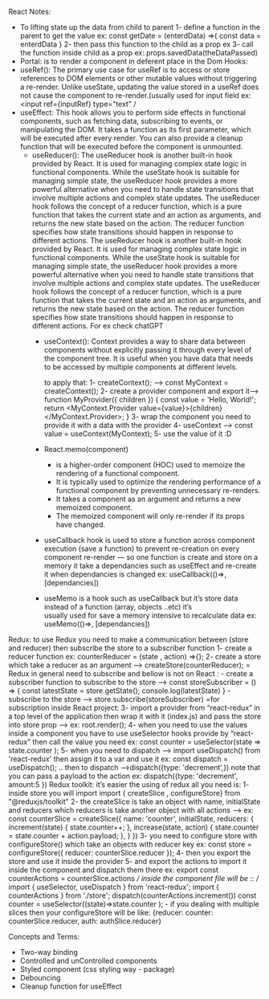 React Notes: 
- To lifting state up the data from child to parent
	1- define a function in the parent to get the value 
		ex: const getDate = (enterdData) =>{
							const data = enterdData
										}
	2- then pass this function to the child as a prop ex <childComp savedData = {getDate} />
	3- call the function inside child as a prop ex: props.savedData(theDataPassed)
- Portal: is to render a component in deferent place in the Dom
Hooks:
- useRef():
	The primary use case for useRef is to access or store references to DOM elements or other mutable 
	values without triggering a re-render. Unlike useState, updating the value stored in a useRef does not 	cause the component to re-render.(usually used for input field ex: <input ref={inputRef} type="text" /
- useEffect:
	 This hook allows you to perform side effects in functional components, such as fetching data,
	subscribing to events, or manipulating the DOM. It takes a function as its first parameter, which will be 	executed after every render. You can also provide a cleanup function that will be executed before the 	component is unmounted.
  - useReducer(): 
	The useReducer hook is another built-in hook provided by React. It is used for managing complex state 	logic in functional components. While the useState hook is suitable for managing simple state, 
	the useReducer hook provides a more powerful alternative when you need to handle state transitions 	that involve multiple actions and complex state updates.
	The useReducer hook follows the concept of a reducer function, which is a pure function that takes the 	current state and an action as arguments, and returns the new state based on the action. The reducer 	function specifies how state transitions should happen in response to different actions.
	The useReducer hook is another built-in hook provided by React. It is used for managing complex state 	logic in functional components. While the useState hook is suitable for managing simple state, 
	the useReducer hook provides a more powerful alternative when you need to handle state transitions 
	that involve multiple actions and complex state updates.
	The useReducer hook follows the concept of a reducer function, which is a pure function that takes the 	current state and an action as arguments, and returns the new state based on the action. The reducer 	function specifies how state transitions should happen in response to different actions. For ex check 
	chatGPT
	- useContext():
		Context provides a way to share data between components without explicitly passing it through 
		every level of the component tree. It is useful when you have data that needs to be accessed by 
		multiple components at different levels.
		
		to apply that:
			1- createContext(); —> const MyContext = createContext();
			2- create a provider component  and export it—> 
				function MyProvider({ children }) {
 						const value = 'Hello, World!';
				 		 return <MyContext.Provider value={value}>{children}</MyContext.Provider>;							}
			3- wrap the component you need to provide it with a data with the provider
			4- useContext —>   const value = useContext(MyContext);
			5- use the value of it :D
	- React.memo(component)
        * is a higher-order component (HOC) used to memoize the rendering of a functional component.
        * It is typically used to optimize the rendering performance of a functional component by preventing unnecessary re-renders.
        * It takes a component as an argument and returns a new memoized component.
        * The memoized component will only re-render if its props have changed.
	-  useCallback
		hook is used to store a function across component execution (save a function) to prevent 
		re-creation on every component re-render — so one function is create and store on a memory
		it take a dependancies such as useEffect and re-create it when dependancies is changed ex: 			useCallback(()=>, [dependancies])
	-  useMemo 
		is a hook such as  useCallback but it’s store data instead of a function (array, objects ..etc) it’s  	
 		usually used for save a memory intensive to recalculate data ex: useMemo(()=>, [dependancies])

Redux:
	to use Redux you need to make a communication between (store and reducer) then subscribe the store 	to a subscriber function
	1- create a reducer function ex: counterReducer = (state , action) =>{}; 
	2- create a store  which take a reducer as an argument —> createStore(counterReducer);
	= Redux in general need to subscribe and bellow is not on React :
		- create a subscriber function to subscribe to the store —> 
			const storeSubscriber = () => {
  			const latestState = store.getState();
  			console.log(latestState)
			}
		- subscribe to the store —> store.subscribe(storeSubscriber)
	=for subscription inside React project: 
	3- import a provider from “react-redux” in a top level of the application then wrap it with it (index.js)
	    and pass the store into store prop —> ex: root.render(<Provider store = {store} ><App /></Provider>);
	4- when you need to use the values inside a component you have to use useSelector hooks provide by 
	“react-redux” then call the value you need ex:   const counter = useSelector(state => state.counter );
	5- when you need to dispatch —> import useDispatch() from 'react-redux' then assign it to a var and 
	use it ex: const dispatch = useDispatch(); .. then to dispatch —>dispatch({type: 'decrement’,}) note 
	that you can pass a payload to the action ex: dispatch({type: 'decrement', amount:5 })
Redux toolkit:
	it’s easier the using of redux all you need is: 
	1- inside store you will import import { createSlice , configureStore} from "@reduxjs/toolkit"
	2- the createSlice is take an object with name, initialState and reducers which reducers is take 
	another object with all actions —> ex: 
	const counterSlice = createSlice({
 		 name: 'counter',
 		 initialState,
  		reducers: {
    			increment(state) {
    			  state.counter++;
    			},
    		increase(state, action) {
      			state.counter = state.counter + action.payload;
    			},
 		 }
	})
	3- you need to configure store with configureStore() which take an objects with reducer key
	ex: const store = configureStore({
 		 reducer: counterSlice.reducer
		});
	4- then you export the store and use it inside the provider
	5- and export the actions to import it inside the component and dispatch them there
	ex: export const counterActions = counterSlice.actions
	*/ inside the component file will be :: /*
	import { useSelector, useDispatch } from 'react-redux';
	import { counterActions } from './store';
    	dispatch(counterActions.increment())
	const counter = useSelector((state)=>state.counter );
	- if you dealing with multiple slices then your configureStore will be like:
		{reducer: counter: counterSlice.reducer, auth: authSlice.reducer}





 

Concepts and Terms:	
- Two-way binding
- Controlled and unControlled components
- Styled component (css styling way - package)
- Debouncing
- Cleanup function for useEffect
